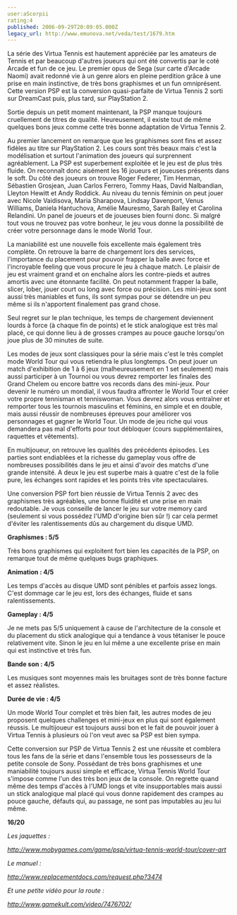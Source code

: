```yaml
---
user:aScorpii
rating:4
published: 2006-09-29T20:09:05.000Z
legacy_url: http://www.emunova.net/veda/test/1679.htm
---
```

La série des Virtua Tennis est hautement appréciée par les amateurs de Tennis et par beaucoup d'autres joueurs qui ont été convertis par le coté Arcade et fun de ce jeu. Le premier opus de Sega (sur carte d'Arcade Naomi) avait redonné vie à un genre alors en pleine perdition grâce à une prise en main instinctive, de très bons graphismes et un fun omniprésent. Cette version PSP est la conversion quasi-parfaite de Virtua Tennis 2 sorti sur DreamCast puis, plus tard, sur PlayStation 2\.  

  

Sortie depuis un petit moment maintenant, la PSP manque toujours cruellement de titres de qualité. Heureusement, il existe tout de même quelques bons jeux comme cette très bonne adaptation de Virtua Tennis 2\.  

Au premier lancement on remarque que les graphismes sont fins et assez fidèles au titre sur PlayStation 2\. Les cours sont très beaux mais c'est la modélisation et surtout l'animation des joueurs qui surprennent agréablement. La PSP est superbement exploitée et le jeu est de plus très fluide. On reconnaît donc aisément les 16 joueurs et joueuses présents dans le soft. Du côté des joueurs on trouve Roger Federer, Tim Henman, Sébastien Grosjean, Juan Carlos Ferrero, Tommy Haas, David Nalbandian, Lleyton Hewitt et Andy Roddick. Au niveau du tennis féminin on peut jouer avec Nicole Vaidisova, Maria Sharapova, Lindsay Davenport, Venus Williams, Daniela Hantuchova, Amélie Mauresmo, Sarah Bailey et Carolina Relandini. Un panel de joueurs et de joueuses bien fourni donc. Si malgré tout vous ne trouvez pas votre bonheur, le jeu vous donne la possibilité de créer votre personnage dans le mode World Tour.  

La maniabilité est une nouvelle fois excellente mais également très complète. On retrouve la barre de chargement lors des services, l'importance du placement pour pouvoir frapper la balle avec force et l'incroyable feeling que vous procure le jeu à chaque match. Le plaisir de jeu est vraiment grand et on enchaîne alors les contre-pieds et autres amortis avec une étonnante facilité. On peut notamment frapper la balle, slicer, lober, jouer court ou long avec force ou précision. Les mini-jeux sont aussi très maniables et funs, ils sont sympas pour se détendre un peu même si ils n'apportent finalement pas grand chose.  

Seul regret sur le plan technique, les temps de chargement deviennent lourds à force (à chaque fin de points) et le stick analogique est très mal placé, ce qui donne lieu à de grosses crampes au pouce gauche lorsqu'on joue plus de 30 minutes de suite.  

  

Les modes de jeux sont classiques pour la série mais c'est le très complet mode World Tour qui vous retiendra le plus longtemps. On peut jouer un match d'exhibition de 1 à 6 jeux (malheureusement en 1 set seulement) mais aussi participer à un Tournoi ou vous devrez remporter les finales des Grand Chelem ou encore battre vos records dans des mini-jeux. Pour devenir le numéro un mondial, il vous faudra affronter le World Tour et créer votre propre tennisman et tenniswoman. Vous devrez alors vous entraîner et remporter tous les tournois masculins et féminins, en simple et en double, mais aussi réussir de nombreuses épreuves pour améliorer vos personnages et gagner le World Tour. Un mode de jeu riche qui vous demandera pas mal d'efforts pour tout débloquer (cours supplémentaires, raquettes et vêtements).  

En multijoueur, on retrouve les qualités des précédents épisodes. Les parties sont endiablées et la richesse du gameplay vous offre de nombreuses possibilités dans le jeu et ainsi d'avoir des matchs d'une grande intensité. A deux le jeu est superbe mais à quatre c'est de la folie pure, les échanges sont rapides et les points très vite spectaculaires.  

Une conversion PSP fort bien réussie de Virtua Tennis 2 avec des graphismes très agréables, une bonne fluidité et une prise en main redoutable. Je vous conseille de lancer le jeu sur votre memory card (seulement si vous possédez l'UMD d'origine bien sûr !) car cela permet d'éviter les ralentissements dûs au chargement du disque UMD.  

  

**Graphismes : 5/5**  

Très bons graphismes qui exploitent fort bien les capacités de la PSP, on remarque tout de même quelques bugs graphiques.  

  

**Animation : 4/5**  

Les temps d'accès au disque UMD sont pénibles et parfois assez longs. C'est dommage car le jeu est, lors des échanges, fluide et sans ralentissements.  

  

**Gameplay : 4/5**  

Je ne mets pas 5/5 uniquement à cause de l'architecture de la console et du placement du stick analogique qui a tendance à vous tétaniser le pouce relativement vite. Sinon le jeu en lui même a une excellente prise en main qui est instinctive et très fun.  

  

**Bande son : 4/5**  

Les musiques sont moyennes mais les bruitages sont de très bonne facture et assez réalistes.  

  

**Durée de vie : 4/5**  

Un mode World Tour complet et très bien fait, les autres modes de jeu proposent quelques challenges et mini-jeux en plus qui sont également réussis. Le multijoueur est toujours aussi bon et le fait de pouvoir jouer à Virtua Tennis à plusieurs où l'on veut avec sa PSP est bien sympa.  

  

Cette conversion sur PSP de Virtua Tennis 2 est une réussite et comblera tous les fans de la série et dans l'ensemble tous les possesseurs de la petite console de Sony. Possédant de très bons graphismes et une maniabilité toujours aussi simple et efficace, Virtua Tennis World Tour s'impose comme l'un des très bon jeux de la console. On regrette quand même des temps d'accès à l'UMD longs et vite insupportables mais aussi un stick analogique mal placé qui vous donne rapidement des crampes au pouce gauche, défauts qui, au passage, ne sont pas imputables au jeu lui même.  

  

  

**16/20**  

  

_Les jaquettes :_  

_http://www.mobygames.com/game/psp/virtua-tennis-world-tour/cover-art_  

  

_Le manuel :_  

_http://www.replacementdocs.com/request.php?3474_  

  

_Et une petite vidéo pour la route :_  

_http://www.gamekult.com/video/7476702/_